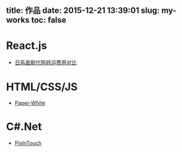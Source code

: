 title: 作品
date: 2015-12-21 13:39:01
slug: my-works
toc: false
---

# React.js
* [日系直邮代购转运费用对比](http://works.xingoxu.com/buy-calc/)

# HTML/CSS/JS
* [Paper-White](https://blog.xingoxu.com/2017/03/hexo-theme-paper-white/)

# C#.Net
* [PixInTouch](https://blog.xingoxu.com/2015/12/PixInTouch/)